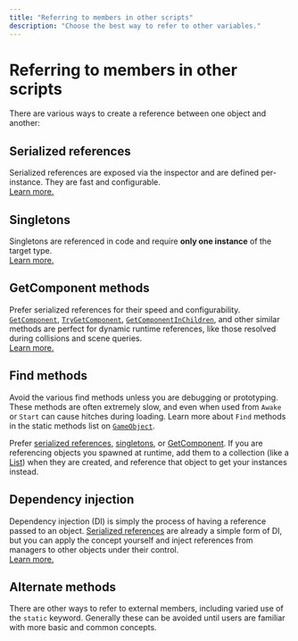 ```yaml
---
title: "Referring to members in other scripts"
description: "Choose the best way to refer to other variables."
---
```

# Referring to members in other scripts

There are various ways to create a reference between one object and another:

## Serialized references
Serialized references are exposed via the inspector and are defined per-instance. They are fast and configurable.  
[Learn more.](References/Serialized%20References.md)

## Singletons
Singletons are referenced in code and require **only one instance** of the target type.  
[Learn more.](References/Singletons.md)

## GetComponent methods
Prefer serialized references for their speed and configurability. [`GetComponent`](https://docs.unity3d.com/ScriptReference/GameObject.GetComponent.html), [`TryGetComponent`](https://docs.unity3d.com/ScriptReference/GameObject.TryGetComponent.html),
[`GetComponentInChildren`](https://docs.unity3d.com/ScriptReference/Component.GetComponentInChildren.html), and other similar methods are perfect for dynamic runtime references, like those resolved during collisions and scene queries.  
[Learn more.](References/GetComponent%20Methods.md)

## Find methods
Avoid the various find methods unless you are debugging or prototyping. These methods are often extremely slow, and even when used from `Awake` or `Start` can cause hitches during loading.
Learn more about `Find` methods in the static methods list on [`GameObject`](https://docs.unity3d.com/ScriptReference/GameObject.html).

Prefer [serialized references](References/Serialized%20References.md), [singletons](References/Singletons.md), or [GetComponent](References/GetComponent%20Methods.md).
If you are referencing objects you spawned at runtime, add them to a collection (like a [List](https://learn.unity.com/tutorial/lists-and-dictionaries)) when they are created, and reference that object to get your instances instead.

## Dependency injection
Dependency injection (DI) is simply the process of having a reference passed to an object. [Serialized references](References/Serialized%20References.md) are already a simple form of DI, but you can apply the concept yourself and inject references from managers to other objects under their control.  
[Learn more.](References/Simple%20Dependency%20Injection.md)

## Alternate methods
There are other ways to refer to external members, including varied use of the `static` keyword. Generally these can be avoided until users are familiar with more basic and common concepts.
